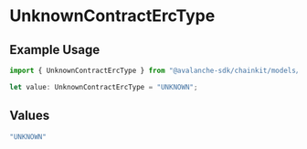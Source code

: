 # UnknownContractErcType

## Example Usage

```typescript
import { UnknownContractErcType } from "@avalanche-sdk/chainkit/models/components";

let value: UnknownContractErcType = "UNKNOWN";
```

## Values

```typescript
"UNKNOWN"
```